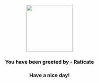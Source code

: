 <p align="center">
            <img src="https://raw.githubusercontent.com/PokeAPI/sprites/master/sprites/pokemon/20.png" width="150" height="150">
          </p>
          <h3 align="center">You have been greeted by - <b>Raticate</b></h3>
          <h3 align="center">Have a nice day!</h3>
        